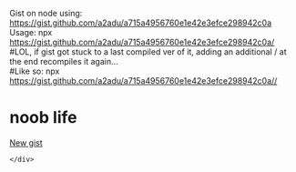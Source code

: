 Gist on node using: https://gist.github.com/a2adu/a715a4956760e1e42e3efce298942c0a <br/>
Usage: npx https://gist.github.com/a2adu/a715a4956760e1e42e3efce298942c0a/ <br/>
#LOL, if gist got stuck to a last compiled ver of it, adding an additional / at the end recompiles it again... <br/>
#Like so: npx https://gist.github.com/a2adu/a715a4956760e1e42e3efce298942c0a// <br/>
<h1>
  noob life
</h1>

<div class="Header-item position-relative d-none d-md-flex">
 <span class="dropdown-caret"></span>
  </summary>
  <details-menu class="dropdown-menu dropdown-menu-sw" role="menu">

<a role="menuitem" class="dropdown-item" href="https://gist.github.com/" data-ga-click="Header, create new gist">
  New gist
</a>
  </details-menu>
</details>

    </div>
